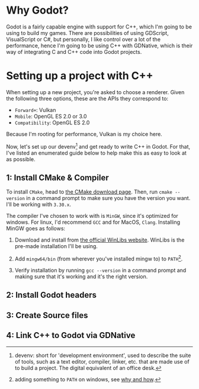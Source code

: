 # Why Godot?

Godot is a fairly capable engine with support for C++, which I'm going to be using to build my games. There are possibilities of using GDScript, VisualScript or C#, but personally, I like control over a lot of the performance, hence I'm going to be using C++ with GDNative, which is their way of integrating C and C++ code into Godot projects.

# Setting up a project with C++

When setting up a new project, you're asked to choose a renderer. Given the following three options, these are the APIs they correspond to:

- `Forward+`: Vulkan
- `Mobile`: OpenGL ES 2.0 or 3.0
- `Compatibility`: OpenGL ES 2.0

Because I'm rooting for performance, Vulkan is my choice here.

Now, let's set up our devenv[^1] and get ready to write C++ in Godot. For that, I've listed an enumerated guide below to help make this as easy to look at as possible.

## 1: Install CMake & Compiler

To install `CMake`, head to [the CMake download page](https://cmake.org/download/?form=MG0AV3). Then, run `cmake --version` in a command prompt to make sure you have the version you want. I'll be working with `3.30.x`.

The compiler I've chosen to work with is `MinGW`, since it's optimized for windows. For linux, I'd recommend `GCC` and for MacOS, `Clang`. Installing MinGW goes as follows:

1. Download and install from [the official WinLibs website](https://winlibs.com/). WinLibs is the pre-made installation I'll be using. 

2. Add `mingw64/bin` (from wherever you've installed mingw to) to `PATH`[^2].

3. Verify installation by running `gcc --version` in a command prompt and making sure that it's working and it's the right version.

## 2: Install Godot headers

## 3: Create Source files

## 4: Link C++ to Godot via GDNative

[^1]: devenv: short for 'development environment', used to describe the suite of tools, such as a text editor, compiler, linker, etc. that are made use of to build a project. The digital equivalent of an office desk.

[^2]: adding something to `PATH` on windows, see [why and how](https://www.eukhost.com/kb/how-to-add-to-the-path-on-windows-10-and-windows-11/).